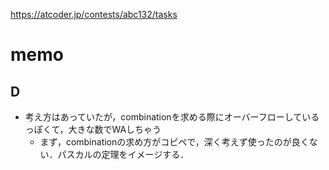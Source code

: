 https://atcoder.jp/contests/abc132/tasks

# memo

## D
- 考え方はあっていたが，combinationを求める際にオーバーフローしているっぽくて，大きな数でWAしちゃう
   - まず，combinationの求め方がコピペで，深く考えず使ったのが良くない．パスカルの定理をイメージする．

